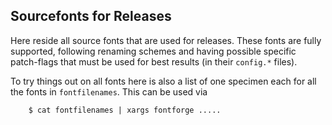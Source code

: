 ## Sourcefonts for Releases

Here reside all source fonts that are used for releases. These fonts
are fully supported, following renaming schemes and having possible specific
patch-flags that must be used for best results (in their `config.*` files).

To try things out on all fonts here is also a list of one specimen each for
all the fonts in `fontfilenames`. This can be used via

        $ cat fontfilenames | xargs fontforge .....

